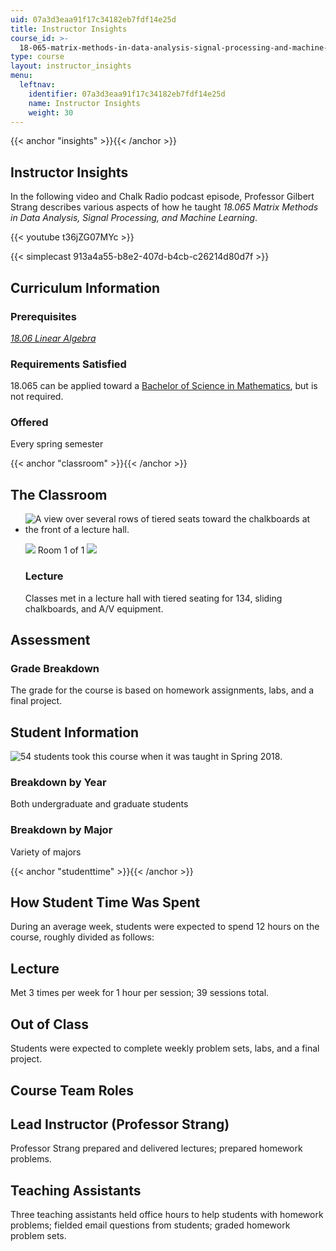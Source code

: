 ```yaml
---
uid: 07a3d3eaa91f17c34182eb7fdf14e25d
title: Instructor Insights
course_id: >-
  18-065-matrix-methods-in-data-analysis-signal-processing-and-machine-learning-spring-2018
type: course
layout: instructor_insights
menu:
  leftnav:
    identifier: 07a3d3eaa91f17c34182eb7fdf14e25d
    name: Instructor Insights
    weight: 30
---
```


{{< anchor "insights" >}}{{< /anchor >}}

Instructor Insights
-------------------

In the following video and Chalk Radio podcast episode, Professor Gilbert Strang describes various aspects of how he taught _18.065 Matrix Methods in Data Analysis, Signal Processing, and Machine Learning_.

{{< youtube t36jZG07MYc >}}

{{< simplecast 913a4a55-b8e2-407d-b4cb-c26214d80d7f >}}

Curriculum Information
----------------------

### Prerequisites

[_18.06 Linear Algebra_](/courses/18-06sc-linear-algebra-fall-2011/)

### Requirements Satisfied

18.065 can be applied toward a [Bachelor of Science in Mathematics](http://math.mit.edu/academics/undergrad/major/index.php), but is not required.

### Offered

Every spring semester

{{< anchor "classroom" >}}{{< /anchor >}}

The Classroom
-------------

*   ![A view over several rows of tiered seats toward the chalkboards at the front of a lecture hall.](https://open-learning-course-data-production.s3.amazonaws.com/18-065-matrix-methods-in-data-analysis-signal-processing-and-machine-learning-spring-2018/9351956b909e7a3cfff0432df10ba563_18-065classroom.jpg)
    
    ![](/images/educator/classroom_prev_dim.png) Room 1 of 1 ![](/images/educator/classroom_next_dim.png)
    
    ### Lecture
    
    Classes met in a lecture hall with tiered seating for 134, sliding chalkboards, and A/V equipment.
    

Assessment
----------

### Grade Breakdown

The grade for the course is based on homework assignments, labs, and a final project.

Student Information
-------------------

![54 students took this course when it was taught in Spring 2018.](https://open-learning-course-data-production.s3.amazonaws.com/18-065-matrix-methods-in-data-analysis-signal-processing-and-machine-learning-spring-2018/60b048e786374837d0cc7803962a579c_54.png)

### Breakdown by Year

Both undergraduate and graduate students

### Breakdown by Major

Variety of majors

{{< anchor "studenttime" >}}{{< /anchor >}}

How Student Time Was Spent
--------------------------

During an average week, students were expected to spend 12 hours on the course, roughly divided as follows:

Lecture
-------

Met 3 times per week for 1 hour per session; 39 sessions total.

Out of Class
------------

Students were expected to complete weekly problem sets, labs, and a final project.

Course Team Roles
-----------------

Lead Instructor (Professor Strang)
----------------------------------

Professor Strang prepared and delivered lectures; prepared homework problems.

Teaching Assistants 
--------------------

Three teaching assistants held office hours to help students with homework problems; fielded email questions from students; graded homework problem sets.